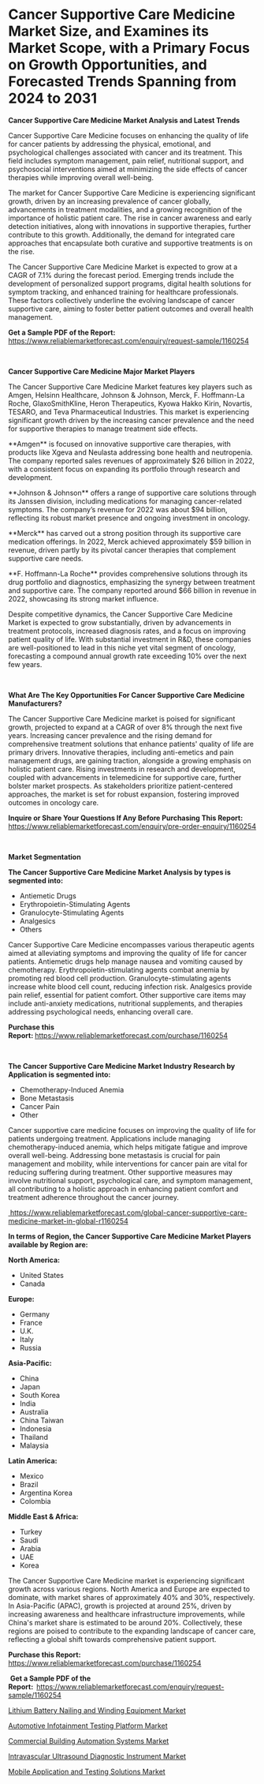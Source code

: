 <p><h1>Cancer Supportive Care Medicine Market Size, and Examines its Market Scope, with a Primary Focus on Growth Opportunities, and Forecasted Trends Spanning from 2024 to 2031</h1></p><p><strong>Cancer Supportive Care Medicine Market Analysis and Latest Trends</strong></p>
<p><p>Cancer Supportive Care Medicine focuses on enhancing the quality of life for cancer patients by addressing the physical, emotional, and psychological challenges associated with cancer and its treatment. This field includes symptom management, pain relief, nutritional support, and psychosocial interventions aimed at minimizing the side effects of cancer therapies while improving overall well-being.</p><p>The market for Cancer Supportive Care Medicine is experiencing significant growth, driven by an increasing prevalence of cancer globally, advancements in treatment modalities, and a growing recognition of the importance of holistic patient care. The rise in cancer awareness and early detection initiatives, along with innovations in supportive therapies, further contribute to this growth. Additionally, the demand for integrated care approaches that encapsulate both curative and supportive treatments is on the rise.</p><p>The Cancer Supportive Care Medicine Market is expected to grow at a CAGR of 7.1% during the forecast period. Emerging trends include the development of personalized support programs, digital health solutions for symptom tracking, and enhanced training for healthcare professionals. These factors collectively underline the evolving landscape of cancer supportive care, aiming to foster better patient outcomes and overall health management.</p></p>
<p><strong>Get a Sample PDF of the Report:&nbsp;</strong> <a href="https://www.reliablemarketforecast.com/enquiry/request-sample/1160254?utm_campaign=1110&utm_medium=2&utm_source=Github&utm_content=ia&utm_term=05122024&utm_id=cancer-supportive-care-medicine">https://www.reliablemarketforecast.com/enquiry/request-sample/1160254</a></p>
<p>&nbsp;</p>
<p><strong>Cancer Supportive Care Medicine Major Market Players</strong></p>
<p><p>The Cancer Supportive Care Medicine Market features key players such as Amgen, Helsinn Healthcare, Johnson & Johnson, Merck, F. Hoffmann-La Roche, GlaxoSmithKline, Heron Therapeutics, Kyowa Hakko Kirin, Novartis, TESARO, and Teva Pharmaceutical Industries. This market is experiencing significant growth driven by the increasing cancer prevalence and the need for supportive therapies to manage treatment side effects.</p><p>**Amgen** is focused on innovative supportive care therapies, with products like Xgeva and Neulasta addressing bone health and neutropenia. The company reported sales revenues of approximately $26 billion in 2022, with a consistent focus on expanding its portfolio through research and development.</p><p>**Johnson & Johnson** offers a range of supportive care solutions through its Janssen division, including medications for managing cancer-related symptoms. The company’s revenue for 2022 was about $94 billion, reflecting its robust market presence and ongoing investment in oncology.</p><p>**Merck** has carved out a strong position through its supportive care medication offerings. In 2022, Merck achieved approximately $59 billion in revenue, driven partly by its pivotal cancer therapies that complement supportive care needs.</p><p>**F. Hoffmann-La Roche** provides comprehensive solutions through its drug portfolio and diagnostics, emphasizing the synergy between treatment and supportive care. The company reported around $66 billion in revenue in 2022, showcasing its strong market influence.</p><p>Despite competitive dynamics, the Cancer Supportive Care Medicine Market is expected to grow substantially, driven by advancements in treatment protocols, increased diagnosis rates, and a focus on improving patient quality of life. With substantial investment in R&D, these companies are well-positioned to lead in this niche yet vital segment of oncology, forecasting a compound annual growth rate exceeding 10% over the next few years.</p></p>
<p>&nbsp;</p>
<p><strong>What Are The Key Opportunities For Cancer Supportive Care Medicine Manufacturers?</strong></p>
<p><p>The Cancer Supportive Care Medicine market is poised for significant growth, projected to expand at a CAGR of over 8% through the next five years. Increasing cancer prevalence and the rising demand for comprehensive treatment solutions that enhance patients' quality of life are primary drivers. Innovative therapies, including anti-emetics and pain management drugs, are gaining traction, alongside a growing emphasis on holistic patient care. Rising investments in research and development, coupled with advancements in telemedicine for supportive care, further bolster market prospects. As stakeholders prioritize patient-centered approaches, the market is set for robust expansion, fostering improved outcomes in oncology care.</p></p>
<p><strong>Inquire or Share Your Questions If Any Before Purchasing This Report:</strong> <a href="https://www.reliablemarketforecast.com/enquiry/pre-order-enquiry/1160254?utm_campaign=1110&utm_medium=2&utm_source=Github&utm_content=ia&utm_term=05122024&utm_id=cancer-supportive-care-medicine">https://www.reliablemarketforecast.com/enquiry/pre-order-enquiry/1160254</a></p>
<p>&nbsp;</p>
<p><strong>Market Segmentation</strong></p>
<p><strong>The Cancer Supportive Care Medicine Market Analysis by types is segmented into:</strong></p>
<p><ul><li>Antiemetic Drugs</li><li>Erythropoietin-Stimulating Agents</li><li>Granulocyte-Stimulating Agents</li><li>Analgesics</li><li>Others</li></ul></p>
<p><p>Cancer Supportive Care Medicine encompasses various therapeutic agents aimed at alleviating symptoms and improving the quality of life for cancer patients. Antiemetic drugs help manage nausea and vomiting caused by chemotherapy. Erythropoietin-stimulating agents combat anemia by promoting red blood cell production. Granulocyte-stimulating agents increase white blood cell count, reducing infection risk. Analgesics provide pain relief, essential for patient comfort. Other supportive care items may include anti-anxiety medications, nutritional supplements, and therapies addressing psychological needs, enhancing overall care.</p></p>
<p><strong>Purchase this Report:&nbsp;</strong><a href="https://www.reliablemarketforecast.com/purchase/1160254?utm_campaign=1110&utm_medium=2&utm_source=Github&utm_content=ia&utm_term=05122024&utm_id=cancer-supportive-care-medicine">https://www.reliablemarketforecast.com/purchase/1160254</a></p>
<p>&nbsp;</p>
<p><strong>The Cancer Supportive Care Medicine Market Industry Research by Application is segmented into:</strong></p>
<p><ul><li>Chemotherapy-Induced Anemia</li><li>Bone Metastasis</li><li>Cancer Pain</li><li>Other</li></ul></p>
<p><p>Cancer supportive care medicine focuses on improving the quality of life for patients undergoing treatment. Applications include managing chemotherapy-induced anemia, which helps mitigate fatigue and improve overall well-being. Addressing bone metastasis is crucial for pain management and mobility, while interventions for cancer pain are vital for reducing suffering during treatment. Other supportive measures may involve nutritional support, psychological care, and symptom management, all contributing to a holistic approach in enhancing patient comfort and treatment adherence throughout the cancer journey.</p></p>
<p><a href="https://www.reliablemarketforecast.com/global-cancer-supportive-care-medicine-market-in-global-r1160254?utm_campaign=1110&utm_medium=2&utm_source=Github&utm_content=ia&utm_term=05122024&utm_id=cancer-supportive-care-medicine">&nbsp;https://www.reliablemarketforecast.com/global-cancer-supportive-care-medicine-market-in-global-r1160254</a></p>
<p><strong>In terms of Region, the Cancer Supportive Care Medicine Market Players available by Region are:</strong></p>
<p>
    <p> <strong> North America: </strong>
        <ul>
            <li>United States</li>
            <li>Canada</li>
        </ul>
        </p> 
    <p> <strong> Europe: </strong>
        <ul>
            <li>Germany</li>
            <li>France</li>
            <li>U.K.</li>
            <li>Italy</li>
            <li>Russia</li>
        </ul>
        </p> 
    <p> <strong> Asia-Pacific: </strong>
        <ul>
            <li>China</li>
            <li>Japan</li>
            <li>South Korea</li>
            <li>India</li>
            <li>Australia</li>
            <li>China Taiwan</li>
            <li>Indonesia</li>
            <li>Thailand</li>
            <li>Malaysia</li>
        </ul>
        </p> 
    <p> <strong> Latin America: </strong>
        <ul>
            <li>Mexico</li>
            <li>Brazil</li>
            <li>Argentina Korea</li>
            <li>Colombia</li>
        </ul>
        </p> 
    <p> <strong> Middle East & Africa: </strong>
        <ul>
            <li>Turkey</li>
            <li>Saudi</li>
            <li>Arabia</li>
            <li>UAE</li>
            <li>Korea</li>
        </ul>
    </p>
    </p>
<p><p>The Cancer Supportive Care Medicine market is experiencing significant growth across various regions. North America and Europe are expected to dominate, with market shares of approximately 40% and 30%, respectively. In Asia-Pacific (APAC), growth is projected at around 25%, driven by increasing awareness and healthcare infrastructure improvements, while China's market share is estimated to be around 20%. Collectively, these regions are poised to contribute to the expanding landscape of cancer care, reflecting a global shift towards comprehensive patient support.</p></p>
<p><strong>Purchase this Report: </strong><a href="https://www.reliablemarketforecast.com/purchase/1160254?utm_campaign=1110&utm_medium=2&utm_source=Github&utm_content=ia&utm_term=05122024&utm_id=cancer-supportive-care-medicine">https://www.reliablemarketforecast.com/purchase/1160254</a></p>
<p>&nbsp;<strong>Get a Sample PDF of the Report:&nbsp;&nbsp;</strong><a href="https://www.reliablemarketforecast.com/enquiry/request-sample/1160254?utm_campaign=1110&utm_medium=2&utm_source=Github&utm_content=ia&utm_term=05122024&utm_id=cancer-supportive-care-medicine">https://www.reliablemarketforecast.com/enquiry/request-sample/1160254</a></p>
<p><strong></strong></p>
<p><p><a href="https://issuu.com/reportprime-2/docs/lithium-battery-nailing-and-winding-equipment-mark?utm_campaign=1110&utm_medium=2&utm_source=Github&utm_content=ia&utm_term=05122024&utm_id=cancer-supportive-care-medicine">Lithium Battery Nailing and Winding Equipment Market</a></p><p><a href="https://www.linkedin.com/pulse/automotive-insight-dial-hexdf?utm_campaign=1110&utm_medium=2&utm_source=Github&utm_content=ia&utm_term=05122024&utm_id=cancer-supportive-care-medicine">Automotive Infotainment Testing Platform Market</a></p><p><a href="https://www.linkedin.com/pulse/value-segmentation-share-andanalysis-commercial-building-automation-uaoqf?utm_campaign=1110&utm_medium=2&utm_source=Github&utm_content=ia&utm_term=05122024&utm_id=cancer-supportive-care-medicine">Commercial Building Automation Systems Market</a></p><p><a href="https://issuu.com/reportprime-2/docs/intravascular-ultrasound-diagnostic-instrument-mar?utm_campaign=1110&utm_medium=2&utm_source=Github&utm_content=ia&utm_term=05122024&utm_id=cancer-supportive-care-medicine">Intravascular Ultrasound Diagnostic Instrument Market</a></p><p><a href="https://www.linkedin.com/pulse/latest-market-research-indicates-rapid-growth-mobile-application-047df?utm_campaign=1110&utm_medium=2&utm_source=Github&utm_content=ia&utm_term=05122024&utm_id=cancer-supportive-care-medicine">Mobile Application and Testing Solutions Market</a></p></p>